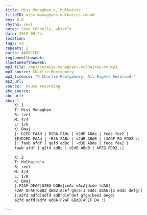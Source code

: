 ```yaml
---
title: Miss Monaghan's, Mulhaires
titleID: miss-monaghans-mulhaires-cm.md
key: D,D
rhythm: reel
notes: Sean Connolly, whistle
date: 2019-09-24
location:
tags: cm
repeats: 2
parts: AABBCCDD
regtuneoftheweek:
slowtuneoftheweek:
mp3_file: /mp3/cm/miss-monaghans-mulhaires-cm.mp3
mp3_source: Charlie Montgomery
mp3_licence: "© Charlie Montgomery. All Rights Reserved."
mp3_url:
source:  House recording
abc_source:
abc_url:
abc: |
    X: 1
    T: Miss Monaghan
    R: reel
    M: 4/4
    L: 1/8
    K: Dmaj
    |: D2ED FAAd | B2BA FABc | d2dB ABde | fede fee2 |
    {E}D2ED FAAd | ~B3A FABc | d2dB ABdB | (3AGF EG FDD2 :|
    |: faab afdf | gefd edBc | ~d3B ABde | fede fee2 |
    faab afdf | g2fd edBc | d2dB ABdB | AFEG FDD2 :|

    X: 2
    T: Mulhaire's
    R: reel
    M: 4/4
    L: 1/8
    K: Dmaj
    |:F2AF DFAF|G2BG DGBd|ceAc eAcA|dcde fdAG|
    F2AF DFAF|GBB2 dBB2|Acef gAce|1 eddc dBAG:|2 eddc defg|]
    |:a2fd adfd|adfd edB^d|e^def gfga|bee2 bege|
    a2fd adfd|adfd edBA|F2AF GBdB|AFEF D4 :|

---
```

